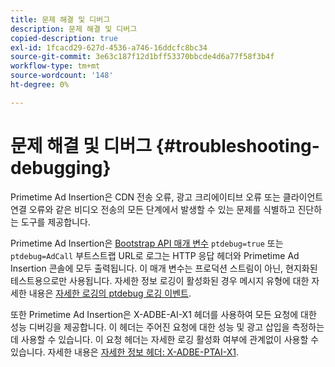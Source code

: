 ```yaml
---
title: 문제 해결 및 디버그
description: 문제 해결 및 디버그
copied-description: true
exl-id: 1fcacd29-627d-4536-a746-16ddcfc8bc34
source-git-commit: 3e63c187f12d1bff53370bbcde4d6a77f58f3b4f
workflow-type: tm+mt
source-wordcount: '148'
ht-degree: 0%

---
```


# 문제 해결 및 디버그 {#troubleshooting-debugging}

Primetime Ad Insertion은 CDN 전송 오류, 광고 크리에이티브 오류 또는 클라이언트 연결 오류와 같은 비디오 전송의 모든 단계에서 발생할 수 있는 문제를 식별하고 진단하는 도구를 제공합니다.

Primetime Ad Insertion은 [Bootstrap API 매개 변수](/help/primetime-ad-insertion/technical-reference/bootstrap-api.md) `ptdebug=true` 또는 `ptdebug=AdCall` 부트스트랩 URL로 로그는 HTTP 응답 헤더와 Primetime Ad Insertion 콘솔에 모두 출력됩니다. 이 매개 변수는 프로덕션 스트림이 아닌, 현지화된 테스트용으로만 사용됩니다. 자세한 정보 로깅이 활성화된 경우 메시지 유형에 대한 자세한 내용은 [자세한 로깅의 ptdebug 로깅 이벤트](verbose-logging.md#ptdebug-logging-events).

또한 Primetime Ad Insertion은 X-ADBE-AI-X1 헤더를 사용하여 모든 요청에 대한 성능 디버깅을 제공합니다. 이 헤더는 주어진 요청에 대한 성능 및 광고 삽입을 측정하는 데 사용할 수 있습니다. 이 요청 헤더는 자세한 로깅 활성화 여부에 관계없이 사용할 수 있습니다. 자세한 내용은 [자세한 정보 헤더: X-ADBE-PTAI-X1](debugging-headers.md).
